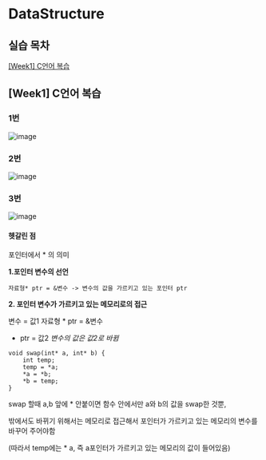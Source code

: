 # DataStructure

## 실습 목차
[[Week1] C언어 복습](#[Week1]-c언어-복습)


## [Week1] C언어 복습


### 1번
![image](https://user-images.githubusercontent.com/108220648/222317120-e3156110-f31f-4513-9421-ffd7948eae97.png)


### 2번
![image](https://user-images.githubusercontent.com/108220648/222957630-28234d2f-ffc6-411a-a06d-6edb4990be0d.png)


### 3번
![image](https://user-images.githubusercontent.com/108220648/222957643-4da1f633-c195-48c9-8cb5-858cf9b7aeac.png)


#### 헷갈린 점


포인터에서 * 의 의미


**1.포인터 변수의 선언**
	
	
	자료형* ptr = &변수 -> 변수의 값을 가르키고 있는 포인터 ptr 
	
	
**2. 포인터 변수가 가르키고 있는 메모리로의 접근**


  변수 = 값1
  자료형 * ptr = &변수
  * ptr = 값2 
  *변수의 값은 값2로 바뀜*
	 
	 
```
void swap(int* a, int* b) {
	int temp;
	temp = *a;
	*a = *b;
	*b = temp;
}

```
	
swap 할때 a,b 앞에 * 안붙이면 함수 안에서만 a와 b의 값을 swap한 것뿐, 


밖에서도 바뀌기 위해서는 메모리로 접근해서 포인터가 가르키고 있는 메모리의 변수를 바꾸어 주어야함


(따라서 temp에는 * a, 즉 a포인터가 가르키고 있는 메모리의 값이 들어있음)
